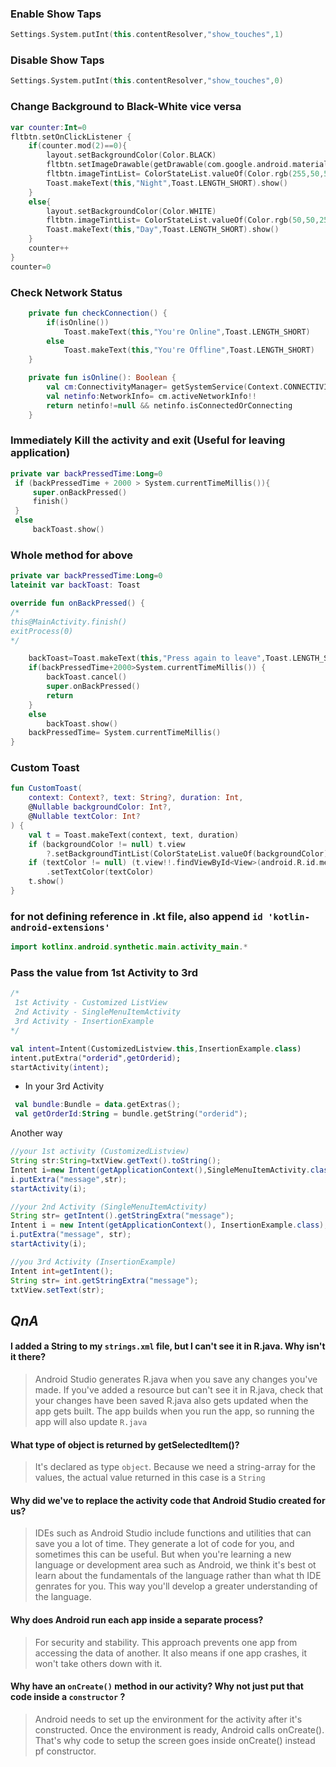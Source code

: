 ### Enable Show Taps
```kotlin
Settings.System.putInt(this.contentResolver,"show_touches",1)
```

### Disable Show Taps
```kotlin
Settings.System.putInt(this.contentResolver,"show_touches",0)
```

### Change Background to Black-White vice versa
```kotlin
var counter:Int=0
fltbtn.setOnClickListener {
    if(counter.mod(2)==0){
        layout.setBackgroundColor(Color.BLACK)
        fltbtn.setImageDrawable(getDrawable(com.google.android.material.R.drawable.ic_clock_black_24dp))
        fltbtn.imageTintList= ColorStateList.valueOf(Color.rgb(255,50,50))
        Toast.makeText(this,"Night",Toast.LENGTH_SHORT).show()
    }
    else{
        layout.setBackgroundColor(Color.WHITE)
        fltbtn.imageTintList= ColorStateList.valueOf(Color.rgb(50,50,255))
        Toast.makeText(this,"Day",Toast.LENGTH_SHORT).show()
    }
    counter++
}
counter=0
```

### Check Network Status
```kotlin
    private fun checkConnection() {
        if(isOnline())
            Toast.makeText(this,"You're Online",Toast.LENGTH_SHORT)
        else
            Toast.makeText(this,"You're Offline",Toast.LENGTH_SHORT)
    }

    private fun isOnline(): Boolean {
        val cm:ConnectivityManager= getSystemService(Context.CONNECTIVITY_SERVICE) as ConnectivityManager
        val netinfo:NetworkInfo= cm.activeNetworkInfo!!
        return netinfo!=null && netinfo.isConnectedOrConnecting
    }
```

### Immediately Kill the activity and exit (Useful for leaving application)
```kotlin
private var backPressedTime:Long=0
 if (backPressedTime + 2000 > System.currentTimeMillis()){
     super.onBackPressed()     
     finish()
 }
 else      
     backToast.show()
```

### Whole method for above
```kotlin
private var backPressedTime:Long=0
lateinit var backToast: Toast

override fun onBackPressed() {
/*
this@MainActivity.finish()
exitProcess(0)
*/

    backToast=Toast.makeText(this,"Press again to leave",Toast.LENGTH_SHORT)
    if(backPressedTime+2000>System.currentTimeMillis()) {
        backToast.cancel()
        super.onBackPressed()
        return
    }
    else
        backToast.show()
    backPressedTime= System.currentTimeMillis()
}
```

### Custom Toast
```kotlin
fun CustomToast(
    context: Context?, text: String?, duration: Int,
    @Nullable backgroundColor: Int?,
    @Nullable textColor: Int?
) {
    val t = Toast.makeText(context, text, duration)
    if (backgroundColor != null) t.view
        ?.setBackgroundTintList(ColorStateList.valueOf(backgroundColor))
    if (textColor != null) (t.view!!.findViewById<View>(android.R.id.message) as TextView)
        .setTextColor(textColor)
    t.show()
}
```

### for not defining reference in .kt file, also append `id 'kotlin-android-extensions'`
```kotlin
import kotlinx.android.synthetic.main.activity_main.*
```

### Pass the value from 1st Activity to 3rd
```kotlin
/*
 1st Activity - Customized ListView
 2nd Activity - SingleMenuItemActivity
 3rd Activity - InsertionExample
*/

val intent=Intent(CustomizedListview.this,InsertionExample.class)
intent.putExtra("orderid",getOrderid);
startActivity(intent);
```
* In your 3rd Activity
```kotlin
 val bundle:Bundle = data.getExtras();
 val getOrderId:String = bundle.getString("orderid");
```
Another way
```java
//your 1st activity (CustomizedListview)
String str:String=txtView.getText().toString();
Intent i=new Intent(getApplicationContext(),SingleMenuItemActivity.class);
i.putExtra("message",str);
startActivity(i);

//your 2nd Activity (SingleMenuItemActivity)
String str= getIntent().getStringExtra("message");
Intent i = new Intent(getApplicationContext(), InsertionExample.class);
i.putExtra("message", str);
startActivity(i);

//you 3rd Activity (InsertionExample)
Intent int=getIntent();
String str= int.getStringExtra("message");
txtView.setText(str);
```

## _QnA_

#### I added a String to my `strings.xml` file, but I can't see it in R.java. Why isn't it there?  
> Android Studio generates R.java when you save any changes you've made. If you've added a resource but can't see it in R.java, check that your changes have been saved
> R.java also gets updated when the app gets built. The app builds when you run the app, so running the app will also update `R.java`

#### What type of object is returned by getSelectedItem()?
> It's declared as type `object`. Because we need a string-array for the values, the actual value returned in this case is a `String`

#### Why did we've to replace the activity code that Android Studio created for us?
> IDEs such as Android Studio include functions and utilities that can save you a lot of time.
> They generate a lot of code for you, and sometimes this can be useful. But when you're learning a new language or development area such as Android, we think it's best ot learn about the fundamentals of the language rather than what th IDE genrates for you.
> This way you'll develop a greater understanding of the language.

#### Why does Android run each app inside a separate process?
> For security and stability.
> This approach prevents one app from accessing the data of another.
> It also means if one app crashes, it won't take others down with it.

#### Why have an `onCreate()` method in our activity? Why not just put that code inside a `constructor` ?
> Android needs to set up the environment for the activity after it's constructed.
> Once the environment is ready, Android calls onCreate().
> That's why code to setup the screen goes inside onCreate() instead pf constructor.
